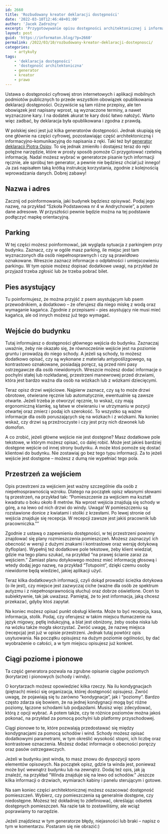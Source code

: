 ```yaml
---
id: 2660
title: 'Rozbudowany kreator deklaracji dostępności'
date: '2022-03-10T12:46:48+01:00'
author: 'Jacek Zadrożny'
excerpt: 'Przygotowywanie opisu dostępności architektonicznej i informacyjno-komunikacyjnej w deklaracji może być trudne dla niedoświadczonych osób. Właśnie dla nich powstał generator deklaracji dostępności prowadzący za rękę podczas tworzenia tej części. Sprawdź to!'
layout: post
guid: 'https://informaton.blog/?p=2660'
permalink: /2022/03/10/rozbudowany-kreator-deklaracji-dostepnosci/
categories:
    - artykuły
tags:
    - 'deklaracja dostępności'
    - 'dostępność architektoniczna'
    - generator
    - kreator
    - prawo
---
```


Ustawa o dostępności cyfrowej stron internetowych i aplikacji mobilnych podmiotów publicznych to przede wszystkim obowiązek opublikowania deklaracji dostępności. Oczywiście są tam różne przepisy, ale ten obowiązek jest napisany wprost, są wyznaczone terminy, a nawet wyznaczone kary. I na dodatek akurat te kary dość łatwo nałożyć. Warto więc zadbać, by deklaracja była opublikowana i zgodna z prawdą.

W polskiej sieci jest już kilka generatorów dostępności. Jednak skupiają się one głównie na części cyfrowej, pozostawiając część architektoniczną i informacyjno-komunikacyjną do napisania z ręki. Taki też był [generator deklaracji Piotra Osipy](https://deklaracja-dostepnosci.info/generator). To się jednak zmieniło i dostajesz teraz do ręki potężne narzędzie, które w prosty sposób pomoże Ci przygotować rzetelną informację. Nadal możesz wybrać w generatorze pisanie tych informacji ręcznie, ale spróbuj ten generator, a pewnie nie będziesz chciał już innego! Ja zaś napisałem taką krótką instrukcję korzystania, zgodnie z kolejnością wprowadzania danych. Dobrej zabawy!

## Nazwa i adres

Zacznij od poinformowania, jaki budynek będziesz opisywać. Podaj jego nazwę, na przykład “Szkoła Podstawowa nr 4 w Andrychowie”, a potem dane adresowe. W przyszłości pewnie będzie można na tej podstawie podłączyć mapkę orientacyjną.

## Parking  


W tej części możesz poinformować, jak wygląda sytuacja z parkingiem przy budynku. Zaznacz, czy w ogóle masz parking, ile miejsc jest tam wyznaczonych dla osób niepełnosprawnych i czy są prawidłowo oznakowane. Wreszcie zaznacz informacje o odpłatności i umiejscowieniu parkingu. W tym opisie możesz dopisać dodatkowe uwagi, na przykład że przyjazd trzeba zgłosić lub że trzeba pobrać bilet.

## Pies asystujący

Tu poinformujesz, że można przyjść z psem asystującym lub psem przewodnikiem, a dodatkowo – że oferujesz dla niego miskę z wodą oraz wymaganie kagańca. Zgodnie z przepisami – pies asystujący nie musi mieć kagańca, ale od innych możesz już tego wymagać.

## Wejście do budynku

Tutaj informujesz o dostępności głównego wejścia do budynku. Zaznaczaj uważnie, żeby nie okazało się, że równocześnie wejście jest na poziomie gruntu i prowadzą do niego schody. A jeżeli są schody, to możesz dodatkowo opisać, czy są wykonane z materiału antypoślizgowego, są kontrastowo oznakowane, posiadają poręcz, są przed nimi pasy ostrzegawcze dla osób niewidomych. Wreszcie możesz dodać informacje o pochylni stałej lub rozkładanej, przestrzeni manewrowej przed drzwiami, która jest bardzo ważna dla osób na wózkach lub z wózkami dziecięcymi.

Teraz opisz drzwi wejściowe. Najpierw zaznacz, czy są to może drzwi obrotowe, otwierane ręcznie lub automatycznie, ewentualnie są zawsze otwarte. Jeżeli trzeba je otworzyć ręcznie, to wskaż, czy mają ergonomiczną klamkę, są łatwe w otwieraniu i w utrzymaniu w pozycji otwartej oraz zmierz i podaj ich szerokość. To wszystko są ważne informacje dla osób poruszających się na wózkach i z wózkami. Na koniec wskaż, czy drzwi są przeźroczyste i czy jest przy nich dzwonek lub domofon.

A co zrobić, jeżeli główne wejście nie jest dostępne? Masz dodatkowe pole tekstowe, w którym możesz opisać, co dalej robić. Może jest jakieś bardziej dostępne wejście od innej strony budynku. A może ktoś pomoże się dostać klientowi do budynku. Nie zostawiaj go bez tego typu informacji. Za to jeżeli wejście jest dostępne – możesz z dumą nie wypełniać tego pola.

## Przestrzeń za wejściem

Opis przestrzeni za wejściem jest ważny szczególnie dla osób z niepełnosprawnością wzroku. Dlatego na początek opisz własnymi słowami tą przestrzeń, na przykład tak: “Pomieszczenie za wejściem ma kształt kwadratu o boku około 8 metrów. Na wprost wejścia znajdują się schody w górę, a na lewo od nich drzwi do windy. Uwaga! W pomieszczeniu są rozstawione donice z kwiatami i stoliki z krzesłami. Po lewej stronie od wejścia znajduje się recepcja. W recepcji zawsze jest jakiś pracownik lub pracowniczka.””

Zgodnie z ustawą o zapewnieniu dostępności, w tej przestrzeni powinny znajdować się plany rozmieszczenia pomieszczeń. Możesz zaznaczyć ich obecność w wersji z dużymi znakami i kontrastowe oraz wersję dotykową (tyfloplan). Wypełnij też dodatkowe pole tekstowe, żeby klient wiedział, gdzie ma tego planu szukać, na przykład “na prawej ścianie zaraz za wejściem.” Zamiast planu dotykowego możesz mieć informację głosową i wtedy dodaj jego nazwę, na przykład “Totupoint”, dzięki czemu osoby niewidome będą wiedzieć, jakiej aplikacji użyć.

Teraz kilka dodatkowych informacji, czyli dokąd prowadzi ścieżka dotykowa (o ile jest), czy miejsce jest zazwyczaj ciche (ważne dla osób ze spektrum autyzmu i z niepełnosprawnością słuchu) oraz dobrze oświetlone. Oceń to subiektywnie, tak jak uważasz. Pamiętaj, że to jest informacja, jaką chcesz przekazać, gdyby ktoś zapytał.

Na koniec możesz opisać punkt obsługi klienta. Może to być recepcja, kasa, informacja, stolik. Podaj, czy oferujesz w takim miejscu tłumaczenie na język migowy, pętlę indukcyjną, a blat jest obniżony, żeby osoba niska lub na wózku także mogła skorzystać. Zwróć uwagę, że nazwę miejsca (recepcja) jest już w opisie przestrzeni. Jednak tutaj powtórz opis usytuowania. Na początku opisujesz na dużym poziomie ogólności, by dać wyobrażenie o całości, a w tym miejscu opisujesz już konkret.

## Ciągi poziome i pionowe

Ta część generatora pozwala na zgrubne opisanie ciągów poziomych (korytarze) i pionowych (schody i windy).

O korytarzach możesz opowiedzieć kilka rzeczy. Na ilu kondygnacjach (piętrach) mieści się organizacja, której dostępność opisujesz. Zwróć uwagę, że pojawiają się tu zarówno “kondygnacje”, jak i “poziomy”. Bardzo często zdarza się bowiem, że na jednej kondygnacji mogą być różne poziomy, łączone schodami lub podjazdami. Musisz więc zdecydować, którą z opcji wybrać. A potem także, czy te różnice poziomów można jakoś pokonać, na przykład za pomocą pochylni lub platformy przyschodowej.

Ciągi pionowe to te, które pozwalają przedostawać się między kondygnacjami za pomocą schodów i wind. Schody możesz opisać dodatkowymi parametrami, w tym określić wysokość stopni, ich liczbę oraz kontrastowe oznaczenia. Możesz dodać informacje o obecności poręczy oraz pasów ostrzegawczych.

Jeżeli w budynku jest winda, to masz znowu do dyspozycji sporo elementów opisowych. Na początek opisz, gdzie ta winda jest, ponieważ może być wewnątrz budynku lub na zewnątrz. Dodaj też opis, jak ją znaleźć, na przykład “Winda znajduje się na lewo od schodów.” Jeszcze kilka informacji o drzwiach, wymiarach kabiny i panelu sterującym i gotowe.

Na sam koniec części architektonicznej możesz oszacować dostępność pomieszczeń. Wybierz, czy pomieszczenia są generalnie dostępne, czy niedostępne. Możesz też dokładniej to zdefiniować, określając odsetek dostępnych pomieszczeń. Na razie tak to zostawiliśmy, ale wciąż poprawiamy to narzędzie.

Jeżeli znajdziesz w tym generatorze błędy, niejasności lub braki – napisz o tym w komentarzu. Postaram się nie obrazić:)